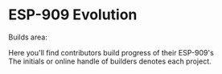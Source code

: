 # ESP-909 Evolution
Builds area: <br>

Here you'll find contributors build progress of their ESP-909's <br>
The initials or online handle of builders denotes each project. <BR>

